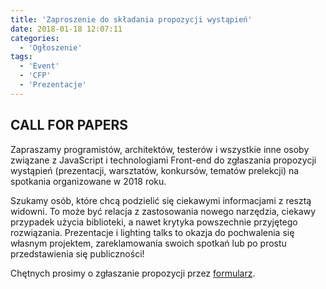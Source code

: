 ```yaml
---
title: 'Zaproszenie do składania propozycji wystąpień'
date: 2018-01-18 12:07:11
categories:
  - 'Ogłoszenie'
tags:
  - 'Event'
  - 'CFP'
  - 'Prezentacje'
---
```

## CALL FOR PAPERS

Zapraszamy programistów, architektów, testerów i wszystkie inne osoby związane z JavaScript i technologiami Front-end do zgłaszania propozycji wystąpień (prezentacji, warsztatów, konkursów, tematów prelekcji) na spotkania organizowane w 2018 roku.

Szukamy osób, które chcą podzielić się ciekawymi informacjami z resztą widowni. To może być relacja z zastosowania nowego narzędzia, ciekawy przypadek użycia biblioteki, a nawet krytyka powszechnie przyjętego rozwiązania.
Prezentacje i lighting talks to okazja do pochwalenia się własnym projektem, zareklamowania swoich spotkań lub po prostu przedstawienia się publiczności!

Chętnych prosimy o zgłaszanie propozycji przez [formularz](http://bit.ly/meetjsktw-cfp-2018).